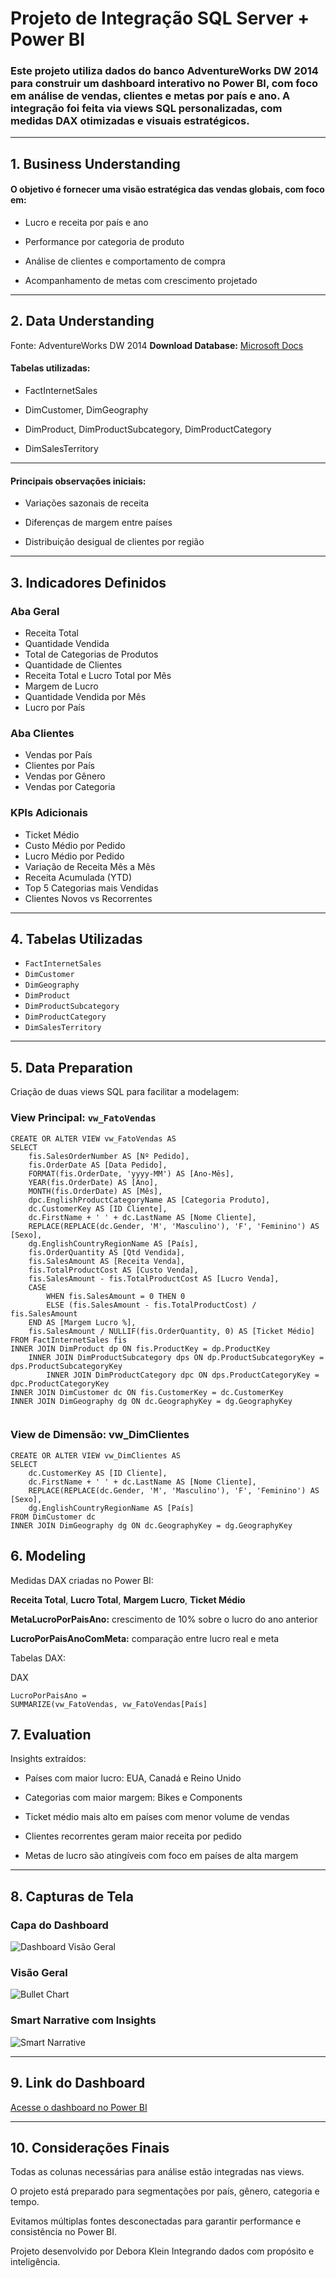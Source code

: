 
# Projeto de Integração SQL Server + Power BI
### Este projeto utiliza dados do banco AdventureWorks DW 2014 para construir um dashboard interativo no Power BI, com foco em análise de vendas, clientes e metas por país e ano. A integração foi feita via views SQL personalizadas, com medidas DAX otimizadas e visuais estratégicos.
---

## 1. Business Understanding

#### O objetivo é fornecer uma visão estratégica das vendas globais, com foco em:

- Lucro e receita por país e ano

- Performance por categoria de produto

- Análise de clientes e comportamento de compra

- Acompanhamento de metas com crescimento projetado
---

## 2. Data Understanding
Fonte: AdventureWorks DW 2014 **Download Database:** [Microsoft Docs](https://docs.microsoft.com/pt-br/sql/samples/adventureworks-install-configure?view=sql-server-ver16&tabs=ssms)

#### Tabelas utilizadas:

- FactInternetSales

- DimCustomer, DimGeography

- DimProduct, DimProductSubcategory, DimProductCategory

- DimSalesTerritory
---

#### Principais observações iniciais:

- Variações sazonais de receita

- Diferenças de margem entre países

- Distribuição desigual de clientes por região
---

## 3. Indicadores Definidos

### Aba Geral
- Receita Total  
- Quantidade Vendida  
- Total de Categorias de Produtos  
- Quantidade de Clientes  
- Receita Total e Lucro Total por Mês  
- Margem de Lucro  
- Quantidade Vendida por Mês  
- Lucro por País  

###  Aba Clientes
- Vendas por País  
- Clientes por País  
- Vendas por Gênero  
- Vendas por Categoria  

###  KPIs Adicionais
- Ticket Médio  
- Custo Médio por Pedido  
- Lucro Médio por Pedido  
- Variação de Receita Mês a Mês  
- Receita Acumulada (YTD)  
- Top 5 Categorias mais Vendidas  
- Clientes Novos vs Recorrentes  

---

## 4. Tabelas Utilizadas

- `FactInternetSales`  
- `DimCustomer`  
- `DimGeography`  
- `DimProduct`  
- `DimProductSubcategory`  
- `DimProductCategory`  
- `DimSalesTerritory`

---

## 5.  Data Preparation
Criação de duas views SQL para facilitar a modelagem:

###  View Principal: `vw_FatoVendas`

```
CREATE OR ALTER VIEW vw_FatoVendas AS
SELECT
    fis.SalesOrderNumber AS [Nº Pedido],
    fis.OrderDate AS [Data Pedido],
    FORMAT(fis.OrderDate, 'yyyy-MM') AS [Ano-Mês],
    YEAR(fis.OrderDate) AS [Ano],
    MONTH(fis.OrderDate) AS [Mês],
    dpc.EnglishProductCategoryName AS [Categoria Produto],
    dc.CustomerKey AS [ID Cliente],
    dc.FirstName + ' ' + dc.LastName AS [Nome Cliente],
    REPLACE(REPLACE(dc.Gender, 'M', 'Masculino'), 'F', 'Feminino') AS [Sexo],
    dg.EnglishCountryRegionName AS [País],
    fis.OrderQuantity AS [Qtd Vendida],
    fis.SalesAmount AS [Receita Venda],
    fis.TotalProductCost AS [Custo Venda],
    fis.SalesAmount - fis.TotalProductCost AS [Lucro Venda],
    CASE 
        WHEN fis.SalesAmount = 0 THEN 0
        ELSE (fis.SalesAmount - fis.TotalProductCost) / fis.SalesAmount
    END AS [Margem Lucro %],
    fis.SalesAmount / NULLIF(fis.OrderQuantity, 0) AS [Ticket Médio]
FROM FactInternetSales fis
INNER JOIN DimProduct dp ON fis.ProductKey = dp.ProductKey
    INNER JOIN DimProductSubcategory dps ON dp.ProductSubcategoryKey = dps.ProductSubcategoryKey
        INNER JOIN DimProductCategory dpc ON dps.ProductCategoryKey = dpc.ProductCategoryKey
INNER JOIN DimCustomer dc ON fis.CustomerKey = dc.CustomerKey
INNER JOIN DimGeography dg ON dc.GeographyKey = dg.GeographyKey


````
###  View de Dimensão: vw_DimClientes

```
CREATE OR ALTER VIEW vw_DimClientes AS
SELECT
    dc.CustomerKey AS [ID Cliente],
    dc.FirstName + ' ' + dc.LastName AS [Nome Cliente],
    REPLACE(REPLACE(dc.Gender, 'M', 'Masculino'), 'F', 'Feminino') AS [Sexo],
    dg.EnglishCountryRegionName AS [País]
FROM DimCustomer dc
INNER JOIN DimGeography dg ON dc.GeographyKey = dg.GeographyKey

```
## 6. Modeling
Medidas DAX criadas no Power BI:

**Receita Total**, **Lucro Total**, **Margem Lucro**, **Ticket Médio**

**MetaLucroPorPaisAno:** crescimento de 10% sobre o lucro do ano anterior

**LucroPorPaisAnoComMeta:** comparação entre lucro real e meta

Tabelas DAX:

DAX
````
LucroPorPaisAno = 
SUMMARIZE(vw_FatoVendas, vw_FatoVendas[País]
````
## 7. Evaluation
Insights extraídos:

- Países com maior lucro: EUA, Canadá e Reino Unido

- Categorias com maior margem: Bikes e Components

- Ticket médio mais alto em países com menor volume de vendas

- Clientes recorrentes geram maior receita por pedido

- Metas de lucro são atingíveis com foco em países de alta margem
---
  
## 8. Capturas de Tela

###  Capa do Dashboard
![Dashboard Visão Geral](https://github.com/user-attachments/assets/7359f55e-53f7-4a3c-92cc-6036491f303e)

###  Visão Geral
![Bullet Chart](https://github.com/user-attachments/assets/88cb4f99-8984-47d1-adb5-2b57eed0658e)

###  Smart Narrative com Insights
![Smart Narrative](https://github.com/user-attachments/assets/5b522dca-2249-4e22-a538-0743a5c6de69)

---

## 9. Link do Dashboard

[ Acesse o dashboard no Power BI](https://app.powerbi.com/view?r=eyJrIjoiNGFiNzA1YjEtODI1ZS00MmIxLWJhYTItYWUzYzQ2YmYwZjFlIiwidCI6IjY1OWNlMmI4LTA3MTQtNDE5OC04YzM4LWRjOWI2MGFhYmI1NyJ9)

--- 
## 10. Considerações Finais

Todas as colunas necessárias para análise estão integradas nas views.

O projeto está preparado para segmentações por país, gênero, categoria e tempo.

Evitamos múltiplas fontes desconectadas para garantir performance e consistência no Power BI.

Projeto desenvolvido por Debora Klein Integrando dados com propósito e inteligência.
